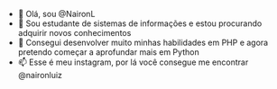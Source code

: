 - 👋 Olá, sou @NaironL
- 👀 Sou estudante de sistemas de informações e estou procurando  adquirir novos conhecimentos
- 🌱 Consegui desenvolver muito minhas habilidades em PHP e agora pretendo começar a aprofundar mais em Python
- 📫 Esse é meu instagram, por lá você consegue me encontrar @naironluiz

<!---
NaironL/NaironL is a ✨ special ✨ repository because its `README.md` (this file) appears on your GitHub profile.
You can click the Preview link to take a look at your changes.
--->

